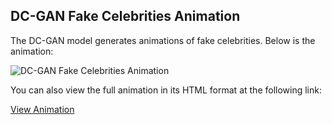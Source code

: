 ## DC-GAN Fake Celebrities Animation

The DC-GAN model generates animations of fake celebrities. Below is the animation:

![DC-GAN Fake Celebrities Animation](https://raw.githubusercontent.com/Aneesh-382005/Generative-Adversarial-Networks/main/DC-GAN/SavedImages/animation.gif)

You can also view the full animation in its HTML format at the following link:

[View Animation](https://github.com/Aneesh-382005/Generative-Adversarial-Networks/blob/main/DC-GAN/FakeCelebrities/animation.html)

